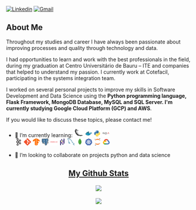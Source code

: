 [![Linkedin](https://img.shields.io/badge/-LinkedIn-blue?style=flat&logo=Linkedin&logoColor=white)](https://www.linkedin.com/in/rodrigosfelix)
[![Gmail](https://img.shields.io/badge/-Gmail-c14438?style=flat&logo=Gmail&logoColor=white)](mailto:felixs.rodrigo@gmail.com)

## About Me

Throughout my studies and career I have always been passionate about improving processes and quality through technology and data.

I had opportunities to learn and work with the best professionals in the field, during my graduation at Centro Universitário de Bauru – ITE and companies that helped to understand my passion. I currently work at Cotefacil, participating in the systems integration team.

I worked on several personal projects to improve my skills in Software Development and Data Science using the **Python programming language, Flask Framework, MongoDB Database, MySQL and SQL Server. I'm currently studying Google Cloud Platform (GCP) and AWS**.

If you would like to discuss these topics, please contact me!

- 🌱 I’m currently learning: 
<code><img height="25" src="https://github.com/devicons/devicon/blob/v2.14.0/icons/flask/flask-original.svg"></code>
<code><img height="20" src="https://github.com/devicons/devicon/blob/v2.14.0/icons/docker/docker-original.svg"></code>
<code><img height="20" src="https://github.com/devicons/devicon/blob/v2.14.0/icons/python/python-original.svg"></code>
<code><img height="20" src="https://github.com/devicons/devicon/blob/v2.14.0/icons/sqlalchemy/sqlalchemy-original.svg"> </code>
<code><img height="20" src="https://github.com/devicons/devicon/blob/v2.14.0/icons/apachekafka/apachekafka-original.svg"></code>
<code><img height="20" src="https://github.com/devicons/devicon/blob/v2.14.0/icons/git/git-original.svg"></code>
<code><img height="20" src="https://github.com/devicons/devicon/blob/v2.14.0/icons/tensorflow/tensorflow-original.svg"></code>
<code><img height="20" src="https://github.com/devicons/devicon/blob/v2.14.0/icons/postgresql/postgresql-original.svg"></code>
<code><img height="20" src="https://github.com/devicons/devicon/blob/v2.14.0/icons/oracle/oracle-original.svg"></code>
<code><img height="20" src="https://github.com/devicons/devicon/blob/v2.14.0/icons/pandas/pandas-original.svg"></code>
<code><img height="20" src="https://github.com/devicons/devicon/blob/v2.14.0/icons/mysql/mysql-original.svg"></code>
<code><img height="20" src="https://github.com/devicons/devicon/blob/v2.14.0/icons/mongodb/mongodb-original.svg"></code>
<code><img height="20" src="https://github.com/devicons/devicon/blob/v2.14.0/icons/kubernetes/kubernetes-plain.svg"></code>
<code><img height="20" src="https://github.com/devicons/devicon/blob/v2.14.0/icons/jupyter/jupyter-original.svg"></code>
<code><img height="20" src="https://github.com/devicons/devicon/blob/v2.14.0/icons/googlecloud/googlecloud-original.svg"></code>


- 💞️ I’m looking to collaborate on projects python and data science


<h2 align="center"><u>My Github Stats</u></h2>
<p align="center">
<img align="center" src="https://github-readme-stats.vercel.app/api/top-langs/?username=felixrodrigo19&layout=compact&theme=github_dark&langs_count=10&exclude_repo=kasweb">
<br>
<br>
<img align="center" src="https://github-readme-stats.vercel.app/api?username=felixrodrigo19&count_private=true&show_icons=trueline_height=21&theme=github_dark">	
</p>
